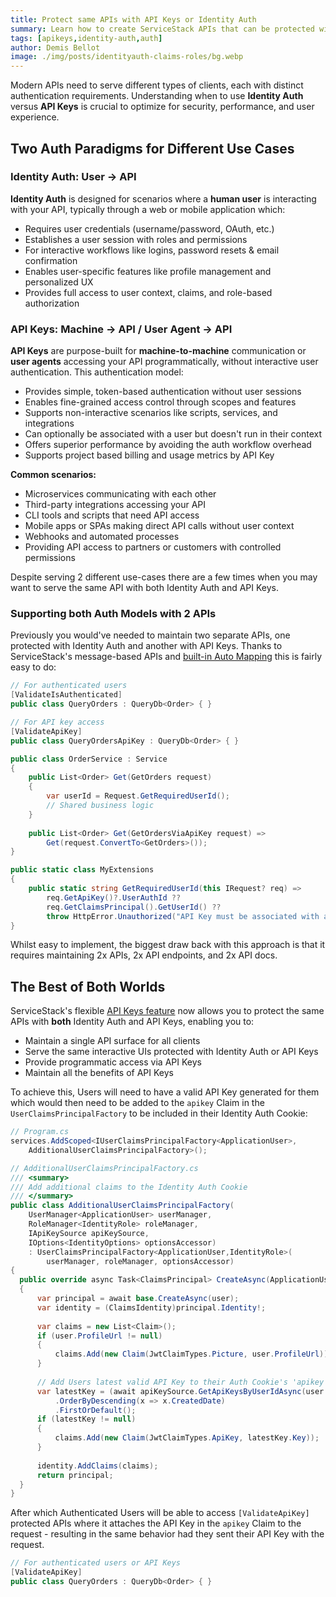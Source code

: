 ```yaml
---
title: Protect same APIs with API Keys or Identity Auth
summary: Learn how to create ServiceStack APIs that can be protected with API Keys or Identity Auth
tags: [apikeys,identity-auth,auth]
author: Demis Bellot
image: ./img/posts/identityauth-claims-roles/bg.webp
---
```


Modern APIs need to serve different types of clients, each with distinct authentication requirements. 
Understanding when to use **Identity Auth** versus **API Keys** is crucial to optimize for security, performance, 
and user experience.

## Two Auth Paradigms for Different Use Cases

### Identity Auth: User → API

**Identity Auth** is designed for scenarios where a **human user** is interacting with your API, typically through a 
web or mobile application which:

- Requires user credentials (username/password, OAuth, etc.)
- Establishes a user session with roles and permissions
- For interactive workflows like logins, password resets & email confirmation
- Enables user-specific features like profile management and personalized UX
- Provides full access to user context, claims, and role-based authorization

### API Keys: Machine → API / User Agent → API

**API Keys** are purpose-built for **machine-to-machine** communication or **user agents** accessing your 
API programmatically, without interactive user authentication. This authentication model:

- Provides simple, token-based authentication without user sessions
- Enables fine-grained access control through scopes and features
- Supports non-interactive scenarios like scripts, services, and integrations
- Can optionally be associated with a user but doesn't run in their context
- Offers superior performance by avoiding the auth workflow overhead
- Supports project based billing and usage metrics by API Key

**Common scenarios:**
- Microservices communicating with each other
- Third-party integrations accessing your API
- CLI tools and scripts that need API access
- Mobile apps or SPAs making direct API calls without user context
- Webhooks and automated processes
- Providing API access to partners or customers with controlled permissions

Despite serving 2 different use-cases there are a few times when you may want to serve the same API with both
Identity Auth and API Keys.

### Supporting both Auth Models with 2 APIs

Previously you would've needed to maintain two separate APIs, one protected with Identity Auth and another with API Keys.
Thanks to ServiceStack's message-based APIs and [built-in Auto Mapping](https://docs.servicestack.net/auto-mapping)
this is fairly easy to do:

```csharp
// For authenticated users
[ValidateIsAuthenticated]
public class QueryOrders : QueryDb<Order> { }

// For API key access
[ValidateApiKey]
public class QueryOrdersApiKey : QueryDb<Order> { }

public class OrderService : Service
{
    public List<Order> Get(GetOrders request)
    {
        var userId = Request.GetRequiredUserId();
        // Shared business logic
    }
    
    public List<Order> Get(GetOrdersViaApiKey request) => 
        Get(request.ConvertTo<GetOrders>());
}

public static class MyExtensions
{
    public static string GetRequiredUserId(this IRequest? req) =>
        req.GetApiKey()?.UserAuthId ??
        req.GetClaimsPrincipal().GetUserId() ?? 
        throw HttpError.Unauthorized("API Key must be associated with a user");
}
```

Whilst easy to implement, the biggest draw back with this approach is that it requires maintaining 2x APIs, 
2x API endpoints, and 2x API docs.

## The Best of Both Worlds

ServiceStack's flexible [API Keys feature](https://docs.servicestack.net/auth/apikeys) now allows you to protect 
the same APIs with **both** Identity Auth and API Keys, enabling you to:

- Maintain a single API surface for all clients
- Serve the same interactive UIs protected with Identity Auth or API Keys
- Provide programmatic access via API Keys
- Maintain all the benefits of API Keys

To achieve this, Users will need to have a valid API Key generated for them which would then need to be added to the `apikey`
Claim in the `UserClaimsPrincipalFactory` to be included in their Identity Auth Cookie:

```csharp
// Program.cs
services.AddScoped<IUserClaimsPrincipalFactory<ApplicationUser>, 
    AdditionalUserClaimsPrincipalFactory>();

// AdditionalUserClaimsPrincipalFactory.cs
/// <summary>
/// Add additional claims to the Identity Auth Cookie
/// </summary>
public class AdditionalUserClaimsPrincipalFactory(
    UserManager<ApplicationUser> userManager,
    RoleManager<IdentityRole> roleManager,
    IApiKeySource apiKeySource,
    IOptions<IdentityOptions> optionsAccessor)
    : UserClaimsPrincipalFactory<ApplicationUser,IdentityRole>(
        userManager, roleManager, optionsAccessor)
{
  public override async Task<ClaimsPrincipal> CreateAsync(ApplicationUser user)
  {
      var principal = await base.CreateAsync(user);
      var identity = (ClaimsIdentity)principal.Identity!;
      
      var claims = new List<Claim>();
      if (user.ProfileUrl != null)
      {
          claims.Add(new Claim(JwtClaimTypes.Picture, user.ProfileUrl));
      }
      
      // Add Users latest valid API Key to their Auth Cookie's 'apikey' claim
      var latestKey = (await apiKeySource.GetApiKeysByUserIdAsync(user.Id))
          .OrderByDescending(x => x.CreatedDate)
          .FirstOrDefault();
      if (latestKey != null)
      {
          claims.Add(new Claim(JwtClaimTypes.ApiKey, latestKey.Key));
      }
      
      identity.AddClaims(claims);
      return principal;
  }
}
```

After which Authenticated Users will be able to access `[ValidateApiKey]` protected APIs where it attaches the 
API Key in the `apikey` Claim to the request - resulting in the same behavior had they sent their API Key with the request.

```csharp
// For authenticated users or API Keys
[ValidateApiKey]
public class QueryOrders : QueryDb<Order> { }
```